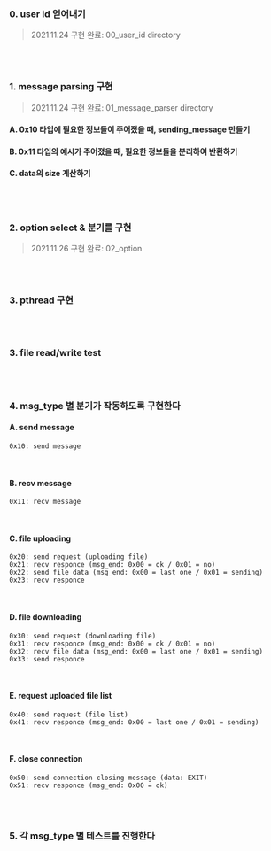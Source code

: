 ### 0. user id 얻어내기
> 2021.11.24 구현 완료: 00_user_id directory

<br>
<br>

### 1. message parsing 구현
> 2021.11.24 구현 완료: 01_message_parser directory

#### A. 0x10 타입에 필요한 정보들이 주어졌을 때, sending_message 만들기
#### B. 0x11 타입의 예시가 주어졌을 때, 필요한 정보들을 분리하여 반환하기
#### C. data의 size 계산하기

<br>
<br>

### 2. option select & 분기를 구현
> 2021.11.26 구현 완료: 02_option
<br>
<br>

### 3. pthread 구현
<br>
<br>

### 3. file read/write test
<br>
<br>

### 4. msg_type 별 분기가 작동하도록 구현한다
#### A. send message
    0x10: send message
<br>
  
#### B. recv message
    0x11: recv message
<br>
  
#### C. file uploading
    0x20: send request (uploading file)
    0x21: recv responce (msg_end: 0x00 = ok / 0x01 = no)
    0x22: send file data (msg_end: 0x00 = last one / 0x01 = sending)
    0x23: recv responce
<br>

#### D. file downloading
    0x30: send request (downloading file)
    0x31: recv responce (msg_end: 0x00 = ok / 0x01 = no)
    0x32: recv file data (msg_end: 0x00 = last one / 0x01 = sending)
    0x33: send responce
<br>

#### E. request uploaded file list
    0x40: send request (file list)
    0x41: recv responce (msg_end: 0x00 = last one / 0x01 = sending)
<br>

#### F. close connection
    0x50: send connection closing message (data: EXIT)
    0x51: recv responce (msg_end: 0x00 = ok)
<br>
<br>

### 5. 각 msg_type 별 테스트를 진행한다
